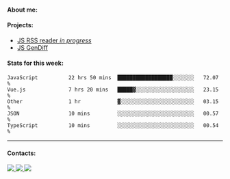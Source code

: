 #### About me:

#### Projects:
- [JS RSS reader *in progress*](https://github.com/GKoil/frontend-project-lvl3)
- [JS GenDiff](https://github.com/GKoil/GenDiff)

#### Stats for this week:
<!--START_SECTION:waka-->

```text
JavaScript          22 hrs 50 mins  ██████████████████░░░░░░░   72.07 %
Vue.js              7 hrs 20 mins   █████▓░░░░░░░░░░░░░░░░░░░   23.15 %
Other               1 hr            ▓░░░░░░░░░░░░░░░░░░░░░░░░   03.15 %
JSON                10 mins         ░░░░░░░░░░░░░░░░░░░░░░░░░   00.57 %
TypeScript          10 mins         ░░░░░░░░░░░░░░░░░░░░░░░░░   00.54 %
```

<!--END_SECTION:waka-->
---
#### Contacts:

<a target='_blank' title='LinkedIn' href="https://www.linkedin.com/in/gkoil/">
  <img src="https://img.shields.io/badge/LinkedIn-0077B5?style=for-the-badge&logo=linkedin&logoColor=white" />
</a>
<a target='_blank' title='Telegram' href="https://t.me/gkoil">
  <img src="https://img.shields.io/badge/Telegram-2CA5E0?style=for-the-badge&logo=telegram&logoColor=white" />
</a>
<a target='_blank' title='Gmail' href="mailto: gk.grigorev@gmail.com">
  <img src="https://img.shields.io/badge/Gmail-D14836?style=for-the-badge&logo=gmail&logoColor=white" />
</a>

